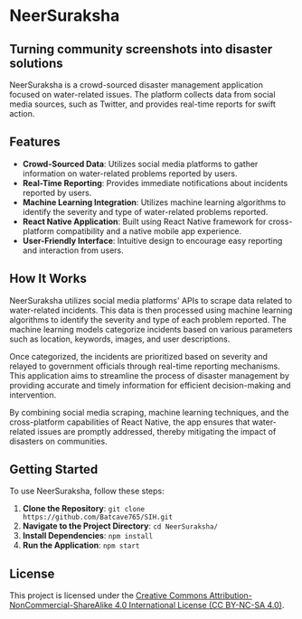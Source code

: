 # NeerSuraksha

## Turning community screenshots into disaster solutions

NeerSuraksha is a crowd-sourced disaster management application focused on water-related issues. The platform collects data from social media sources, such as Twitter, and provides real-time reports for swift action.

## Features

- **Crowd-Sourced Data**: Utilizes social media platforms to gather information on water-related problems reported by users.
- **Real-Time Reporting**: Provides immediate notifications about incidents reported by users.
- **Machine Learning Integration**: Utilizes machine learning algorithms to identify the severity and type of water-related problems reported.
- **React Native Application**: Built using React Native framework for cross-platform compatibility and a native mobile app experience.
- **User-Friendly Interface**: Intuitive design to encourage easy reporting and interaction from users.

## How It Works

NeerSuraksha utilizes social media platforms' APIs to scrape data related to water-related incidents. This data is then processed using machine learning algorithms to identify the severity and type of each problem reported. The machine learning models categorize incidents based on various parameters such as location, keywords, images, and user descriptions.

Once categorized, the incidents are prioritized based on severity and relayed to government officials through real-time reporting mechanisms. This application aims to streamline the process of disaster management by providing accurate and timely information for efficient decision-making and intervention.

By combining social media scraping, machine learning techniques, and the cross-platform capabilities of React Native, the app ensures that water-related issues are promptly addressed, thereby mitigating the impact of disasters on communities.

## Getting Started

To use NeerSuraksha, follow these steps:

1. **Clone the Repository**: `git clone https://github.com/Batcave765/SIH.git`
2. **Navigate to the Project Directory**: `cd NeerSuraksha/`
3. **Install Dependencies**: `npm install`
4. **Run the Application**: `npm start`

## License

This project is licensed under the [Creative Commons Attribution-NonCommercial-ShareAlike 4.0 International License (CC BY-NC-SA 4.0)](https://creativecommons.org/licenses/by-nc-sa/4.0/).

